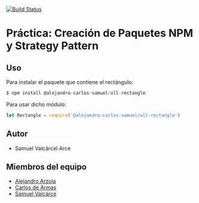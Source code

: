 [![Build Status](https://travis-ci.com/ULL-ESIT-DSI-1617/creacion-de-paquetes-npm-alejandro-carlos-samuel-35l2-rectangle.svg?token=2YyDxXgNqk2kT7ditvDh&branch=master)](https://travis-ci.com/ULL-ESIT-DSI-1617/creacion-de-paquetes-npm-alejandro-carlos-samuel-35l2-rectangle)

# Práctica: Creación de Paquetes NPM y Strategy Pattern

## Uso 

Para instalar el paquete que contiene el rectángulo:

```javascript
$ npm install @alejandro-carlos-samuel/ull-rectangle
```

Para usar dicho módulo:

```javascript
let Rectangle = require('@alejandro-carlos-samuel/ull-rectangle')
```

## Autor

* Samuel Valcárcel Arce

## Miembros del equipo

* [Alejandro Arzola](http://aleag.github.io)
* [Carlos de Armas](http://alu0100816167.github.io)
* [Samuel Valcárce](http://cosaca.github.io)

